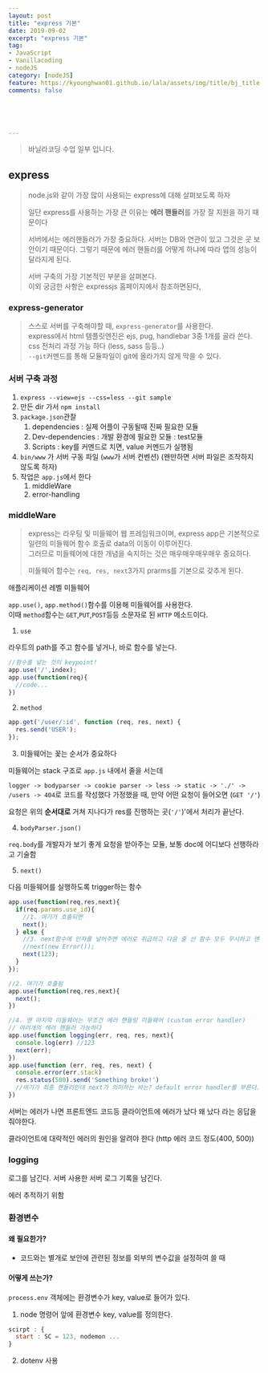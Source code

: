```yaml
---
layout: post
title: "express 기본"
date: 2019-09-02
excerpt: "express 기본"
tag:
- JavaScript
- Vanillacoding
- nodeJS
category: [nodeJS] 
feature: https://kyounghwan01.github.io/lala/assets/img/title/bj_title.jpg
comments: false





---
```


> 바닐라코딩 수업 일부 입니다.

## express

> node.js와 같이 가장 많이 사용되는 express에 대해 살펴보도록 하자	<br>
>
> 일단 express를 사용하는 가장 큰 이유는 **에러 핸들러**를 가장 잘 지원을 하기 때문이다 <br>
>
> 서버에서는 에러핸들러가 가장 중요하다. 서버는 DB와 연관이 있고 그것은 곳 보안이기 때문이다. 그렇기 때문에 에러 핸들러를 어떻게 하냐에 따라 앱의 성능이 달라지게 된다.<br>
>
> 서버 구축의 가장 기본적인 부분을 살펴본다. <br>이외 궁금한 사항은 expressjs 홈페이지에서 참조하면된다,

### express-generator

> 스스로 서버를 구축해야할 때, `express-generator`를 사용한다. <br>express에서 html 템플릿엔진은 ejs, pug, handlebar 3중 1개를 골라 쓴다.<br>css 전처리 과정 가능 하다 (less, sass 등등..)<br>`--git`커멘드를 통해 모듈파일이 git에 올라가지 않게 막을 수 있다. 

### 서버 구축 과정

1. `express --view=ejs --css=less --git sample `
2. 만든 dir 가서 `npm install`
3. `package.json`관찰
   1. dependencies : 실제 어플이 구동될때 진짜 필요한 모듈
   2. Dev-dependencies : 개발 환경에 필요한 모듈 : test모듈
   3. Scripts : key를 커멘드로 치면, value 커멘드가 실행됨
4. `bin/www` 가 서버 구동 파일 (`www`가 서버 컨벤션) (왠만하면 서버 파일은 조작하지 않도록 하자) 
5. 작업은 `app.js`에서 한다
   1. middleWare
   2. error-handling



### middleWare

> express는 라우팅 및 미들웨어 웹 프레임워크이며, express app은 기본적으로 일련의 미들웨어 함수 호출로 data의 이동이 이루어진다. <br>그러므로 미들웨어에 대한 개념을 숙지하는 것은 매우매우매우매우 중요하다. 
>
> 미들웨어 함수는 `req, res, next`3가지 prarms를 기본으로 갖추게 된다. 

애플리케이션 레벨 미들웨어

`app.use()`, `app.method()`함수를 이용해 미들웨어를 사용한다. <br>이때 `method`함수는 `GET`,`PUT`,`POST`등등 소문자로 된 `HTTP` 메소드이다.

1. `use`

라우트의 path를 주고 함수를 넣거나, 바로 함수를 넣는다.

```js
//함수를 넣는 것이 keypoint!
app.use('/',index);
app.use(function(req){
  //code...
})
```

2. `method`

```js
app.get('/user/:id', function (req, res, next) {
  res.send('USER');
});
```



3. 미들웨어는 꽃는 순서가 중요하다

미들웨어는 stack 구조로 `app.js` 내에서 줄을 서는데

`logger -> bodyparser -> cookie parser -> less -> static -> './' -> /users -> 404`로 코드를 작성했다 가정했을 때, 만약 어떤 요청이 들어오면 (`GET '/'`)

요청은 위의 **순서대로** 거쳐 지나다가 res를 진행하는 곳(`'/'`)'에서 처리가 끝난다.



4. `bodyParser.json()`

`req.body`를 개발자가 보기 좋게 요청을 받아주는 모듈, 보통 doc에 어디보다 선행하라고 기술함



5. `next()`

다음 미들웨어를 실행하도록 trigger하는 함수 

```js
app.use(function(req,res,next){
  if(req.params.use_id){
    //1. 여기가 호출되면
    next();
  } else {
    //3. next함수에 인자를 넣어주면 에러로 취급하고 다음 줄 선 함수 모두 무시하고 맨 마지막의 에러 미들웨어를 호출한다.
    //next(new Error());
    next(123);
  }
});

//2. 여기가 호출됨
app.use(function(req,res,next){
  next();
})

//4. 맨 마지막 미들웨어는 무조건 에러 핸들링 미들웨어 (custom error handler)
// 여러개의 에러 핸들러 가능하다
app.use(function logging(err, req, res, next){
  console.log(err) //123
  next(err);
})
app.use(function (err, req, res, next) {
  console.error(err.stack)
  res.status(500).send('Something broke!')
  //여기가 최종 핸들러인데 next가 의미하는 바는? default error handler를 부른다.
})
```



서버는 에러가 나면 프론트엔드 코드등 클라이언트에 에러가 났다 왜 났다 라는 응답을 줘야한다. 

클라이언트에 대략적인 에러의 원인을 알려야 한다 (http 에러 코드 정도(400, 500))



### logging 

로그를 남긴다. 서버 사용한 서버 로그 기록을 남긴다.

에러 추적하기 위함



### 환경변수

#### 왜 필요한가? 

- 코드와는 별개로 보안에 관련된 정보를 외부의 변수값을 설정하여 쓸 때

#### 어떻게 쓰는가?

`process.env` 객체에는 환경변수가 key, value로 들어가 있다.

1. node 명령어 앞에 환경변수 key, value를 정의한다.

```js
scirpt : {
  start : SC = 123, nodemon ...
}
```

2. dotenv 사용

